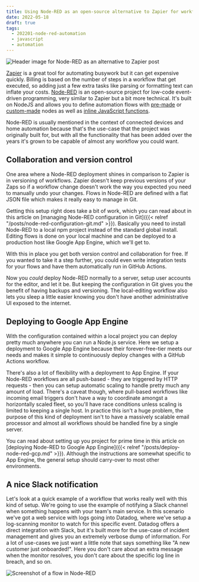 ```yaml
---
title: Using Node-RED as an open-source alternative to Zapier for workflow automation
date: 2022-05-18
draft: true
tags:
  - 202201-node-red-automation
  - javascript
  - automation
---
```


![Header image for Node-RED as an alternative to Zapier post](/zapier-alternative-node-red/header.png)

[Zapier](https://zapier.com/) is a great tool for automating busywork but it can get expensive quickly. Billing is based on the number of steps in a workflow that get executed, so adding just a few extra tasks like parsing or formatting text can inflate your costs. [Node-RED](https://nodered.org/) is an open-source project for low-code event-driven programming, very similar to Zapier but a bit more technical. It's built on NodeJS and allows you to define automation flows with [pre-made](https://flows.nodered.org/search?type=node&sort=downloads) or [custom-made](https://nodered.org/docs/creating-nodes/) nodes as well as [inline JavaScript functions](https://nodered.org/docs/user-guide/writing-functions).

Node-RED is usually mentioned in the context of connected devices and home automation because that's the use-case that the project was originally built for, but with all the functionality that has been added over the years it's grown to be capable of almost any workflow you could want.

## Collaboration and version control

One area where a Node-RED deployment shines in comparison to Zapier is in versioning of workflows. Zapier doesn't keep previous versions of your Zaps so if a workflow change doesn't work the way you expected you need to manually undo your changes. Flows in Node-RED are defined with a flat JSON file which makes it really easy to manage in Git.

Getting this setup right does take a bit of work, which you can read about in this article on [managing Node-RED configuration in Git]({{< relref "/posts/node-red-configuration-git.md" >}}). Basically you need to install Node-RED to a local npm project instead of the standard global install. Editing flows is done on your local machine and can be deployed to a production host like Google App Engine, which we'll get to.

With this in place you get both version control and collaboration for free. If you wanted to take it a step further, you could even write integration tests for your flows and have them automatically run in GitHub Actions.

Now you _could_ deploy Node-RED normally to a server, setup user accounts for the editor, and let it be. But keeping the configuration in Git gives you the benefit of having backups and versioning. The local-editing workflow also lets you sleep a little easier knowing you don't have another administrative UI exposed to the internet.

## Deploying to Google App Engine

With the configuration contained within a local project you can deploy pretty much anywhere you can run a Node.js service. Here we setup a deployment to Google App Engine because their forever-free-tier meets our needs and makes it simple to continuously deploy changes with a GitHub Actions workflow.

There's also a lot of flexibility with a deployment to App Engine. If your Node-RED workflows are all push-based - they are triggered by HTTP requests - then you can setup automatic scaling to handle pretty much any amount of load. There's a caveat though, where pull-based workflows like incoming email triggers don't have a way to coordinate amongst a horizontally scaled fleet, so you'll have race conditions unless scaling is limited to keeping a single host. In practice this isn't a huge problem, the purpose of this kind of deployment isn't to have a massively scalable email processor and almost all workflows should be handled fine by a single server.

You can read about setting up you project for prime time in this article on [deploying Node-RED to Google App Engine]({{< relref "/posts/deploy-node-red-gcp.md" >}}). Although the instructions are somewhat specific to App Engine, the general setup should carry-over to most other environments.

## A nice Slack notification

Let's look at a quick example of a workflow that works really well with this kind of setup. We're going to use the example of notifying a Slack channel when something happens with your team's main service. In this scenario we've got a web service with logs going into Datadog, where we've setup a log-scanning monitor to watch for this specific event. Datadog offers a direct integration with Slack, but it's built more for the use-case of incident management and gives you an extremely verbose dump of information. For a lot of use-cases we just want a little note that says something like "A new customer just onboarded!". Here you don't care about an extra message when the monitor resolves, you don't care about the specific log line in breach, and so on.

![Screenshot of a flow in Node-RED](/zapier-alternative-node-red/node-red-datadog-slack.png)
